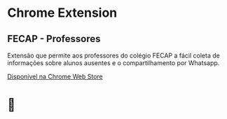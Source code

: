 # Chrome Extension
## FECAP - Professores

Extensão que permite aos professores do colégio FECAP a fácil coleta de informações sobre alunos ausentes e o compartilhamento por Whatsapp.

[Disponível na Chrome Web Store](https://chrome.google.com/webstore/detail/fecap-professores/ekpkmgldcpmnohoeicmgjmkpnjjmlamg)

# 🚀